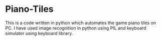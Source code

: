 # Piano-Tiles
This is a code written in python which automates the game piano tiles on PC. I have used image recognition in python using PIL and keyboard simulator using keyboard library.
